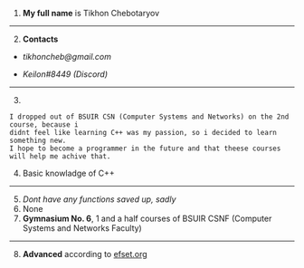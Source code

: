 
  1. __My full name__ is Tikhon Chebotaryov
---
  2. __Contacts__
   * _tikhoncheb@gmail.com_
     
   * _Keilon#8449 (Discord)_
   ---

  3. 
  ```
  I dropped out of BSUIR CSN (Computer Systems and Networks) on the 2nd course, because i
  didnt feel like learning C++ was my passion, so i decided to learn something new.
  I hope to become a programmer in the future and that theese courses
  will help me achive that.
  ```
  4. Basic knowladge of С++
  ---

  5. _Dont have any functions saved up, sadly_ 
  6. None
  7. __Gymnasium No. 6__, 1 and a half courses of BSUIR CSNF (Computer Systems and Networks Faculty)
  ___
  8. __Advanced__ according to [efset.org](https://www.efset.org)

  